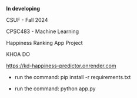 **In developing**

CSUF - Fall 2024

CPSC483 - Machine Learning

Happiness Ranking App Project

KHOA DO

https://kd-happiness-predictor.onrender.com

- run the command: pip install -r requirements.txt

- run the command: python app.py

